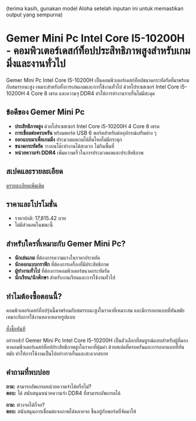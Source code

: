 (terima kasih, gunakan model Aloha setelah inputan ini untuk memastikan output yang sempurna)

# Gemer Mini Pc Intel Core I5-10200H - คอมพิวเตอร์เดสก์ท็อปประสิทธิภาพสูงสำหรับเกมมิ่งและงานทั่วไป

Gemer Mini Pc Intel Core I5-10200H เป็นคอมพิวเตอร์เดสก์ท็อปขนาดกระทัดรัดที่มาพร้อมกับสมรรถนะสูง เหมาะสำหรับทั้งการเล่นเกมและการใช้งานทั่วไป ด้วยโปรเซสเซอร์ Intel Core i5-10200H 4 Core 8 เธรด และความจุ DDR4 ทำให้การทำงานราบรื่นไม่มีสะดุด

## ข้อดีของ Gemer Mini Pc

- **ประสิทธิภาพสูง** ด้วยโปรเซสเซอร์ Intel Core i5-10200H 4 Core 8 เธรด
- **การเชื่อมต่อครบครัน** พร้อมพอร์ต USB 6 พอร์ตสำหรับต่ออุปกรณ์เสริมต่าง ๆ
- **ออกแบบมาเพื่อเกมมิ่ง** ประมวลผลเกมได้ลื่นไหลไม่มีกระตุก
- **ขนาดกระทัดรัด** วางบนโต๊ะทำงานได้สะดวก ไม่กินพื้นที่
- **หน่วยความจำ DDR4** เพิ่มความเร็วในการประมวลผลและประสิทธิภาพ

## สเปคและรายละเอียด

<a href="https://buy.csgad.com/ok94Iqc" rel="nofollow sponsored" target="_blank">
  <div class="flex justify-center my-2">
    <a href="https://buy.csgad.com/ok94Iqc" rel="nofollow sponsored" target="_blank" class="py-2 px-4 rounded-md text-white font-semibold bg-gradient-to-r from-[#f73c22] to-[#ff7b48]">ดูรายละเอียดเพิ่มเติม</a>
  </div>
</a>

## ราคาและโปรโมชั่น

- ราคาปกติ: 17,815.42 บาท
- ไม่มีส่วนลดในขณะนี้

## สำหรับใครที่เหมาะกับ Gemer Mini Pc?

- **นักเล่นเกม** ที่ต้องการความแรงในราคาประหยัด
- **นักออกแบบกราฟิก** ที่ต้องการเครื่องที่มีประสิทธิภาพ
- **ผู้ทำงานทั่วไป** ที่ต้องการคอมพิวเตอร์ขนาดกระทัดรัด
- **นักเรียน/นักศึกษา** สำหรับงานเรียนและการใช้งานทั่วไป

## ทำไมต้องซื้อตอนนี้?

คอมพิวเตอร์เดสก์ท็อปรุ่นนี้มาพร้อมกับสมรรถนะสูงในราคาที่เหมาะสม และมีการออกแบบที่ทันสมัย เหมาะกับการใช้งานหลากหลายรูปแบบ

<div class="flex justify-center my-2">
  <a href="https://buy.csgad.com/ok94Iqc" rel="nofollow sponsored" target="_blank" class="py-2 px-4 rounded-md text-white font-semibold bg-gradient-to-r from-[#f73c22] to-[#ff7b48]">สั่งซื้อทันที</a>
</div>

อย่ารอช้า! Gemer Mini Pc Intel Core I5-10200H เป็นตัวเลือกที่สมบูรณ์แบบสำหรับผู้ที่มองหาคอมพิวเตอร์เดสก์ท็อปประสิทธิภาพสูงในราคาที่คุ้มค่า ด้วยสเปคที่ครบครันและการออกแบบที่ทันสมัย ทำให้การใช้งานเป็นไปอย่างราบรื่นและสะดวกสบาย

## คำถามที่พบบ่อย

**ถาม:** สามารถอัพเกรดหน่วยความจำได้หรือไม่?  
**ตอบ:** ได้ สนับสนุนหน่วยความจำ DDR4 ที่สามารถอัพเกรดได้

**ถาม:** พ่วงจอได้กี่จอ?  
**ตอบ:** สนับสนุนการเชื่อมต่อจอภาพได้หลายจอ ขึ้นอยู่กับพอร์ตที่จัดมาให้